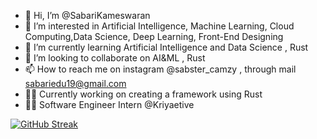 - 👋 Hi, I’m @SabariKameswaran
- 👀 I’m interested in Artificial Intelligence, Machine Learning, Cloud Computing,Data Science, Deep Learning, Front-End Designing
- 🌱 I’m currently learning Artificial Intelligence and Data Science , Rust
- 💞️ I’m looking to collaborate on AI&ML , Rust
- 📫 How to reach me on instagram @sabster_camzy , through mail sabariedu19@gmail.com
- 👨‍💻 Currently working on creating a framework using Rust
- 👨‍💼 Software Engineer Intern @Kriyaetive
  
[![GitHub Streak](https://streak-stats.demolab.com?user=SabariKameswaran&theme=transparent)](https://git.io/streak-stats)
